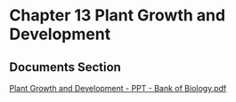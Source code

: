 # Chapter 13 Plant Growth and Development

## Documents Section

[Plant Growth and Development - PPT - Bank of Biology.pdf](https://drive.google.com/file/d/1F0J3Q1F6NfXtG--lqxhR3vlu98WoApia/view?usp=drive\_link)

